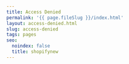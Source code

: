 ```yaml
---
title: Access Denied
permalink: '{{ page.fileSlug }}/index.html'
layout: access-denied.html
slug: access-denied
tags: pages
seo:
  noindex: false
  title: shopifynew
---
```



